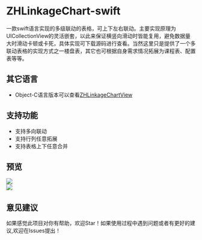 # ZHLinkageChart-swift
一款swift语言实现的多级联动的表格，可上下左右联动。主要实现原理为UICollectionView的灵活嵌套，以此来保证横竖向滑动时皆能复用，避免数据量大时滑动卡顿或卡死，具体实现可下载源码进行查看。当然这里只是提供了一个多联动表格的实现方式之一楼盘表，其它也可根据自身需求情况拓展为课程表、配置表等等。
 
## 其它语言
* Object-C语言版本可以查看[ZHLinkageChartView](https://github.com/hi-zhouyn/ZHLinkageChartView)

## 支持功能
* 支持多向联动
* 支持行列任意拓展
* 支持表格上下任意合并

## 预览
![](https://github.com/hi-zhouyn/ZHLinkageChart/raw/master/image/联动.gif)  
![](https://github.com/hi-zhouyn/ZHLinkageChart/raw/master/image/表格.jpeg)  

## 意见建议
如果感觉此项目对你有帮助，欢迎Star！如果使用过程中遇到问题或者有更好的建议,欢迎在Issues提出！
